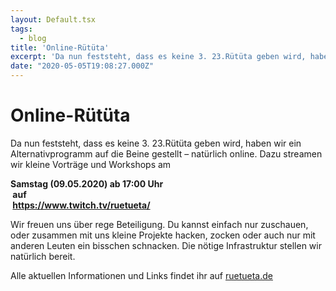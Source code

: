 ```yaml
---
layout: Default.tsx
tags:
  - blog
title: 'Online-Rütüta'
excerpt: 'Da nun feststeht, dass es keine 3. 23.Rütüta geben wird, haben wir ein Alternativprogramm auf die Beine gestellt – natürlich online. Dazu streamen wir kleine Vorträge und Workshops am Samstag […]'
date: "2020-05-05T19:08:27.000Z"
---
```


# Online-Rütüta

<p>Da nun feststeht, dass es keine 3. 23.Rütüta geben wird, haben wir ein Alternativprogramm auf die Beine gestellt – natürlich online. Dazu streamen wir kleine Vorträge und Workshops am</p>

<p><strong>Samstag (09.05.2020) ab 17:00 Uhr<br>&nbsp;auf<br>&nbsp;<a href="https://www.twitch.tv/ruetueta/" target="_blank" rel="noreferrer noopener">https://www.twitch.tv/ruetueta/</a></strong></p>

<p>Wir freuen uns über rege Beteiligung. Du kannst einfach nur zuschauen, oder zusammen mit uns kleine Projekte hacken, zocken oder auch nur mit anderen Leuten ein bisschen schnacken. Die nötige Infrastruktur stellen wir natürlich bereit.</p>

<p>Alle aktuellen Informationen und Links findet ihr auf <a href="https://ruetueta.de/" target="_blank" rel="noreferrer noopener">ruetueta.de</a></p>
